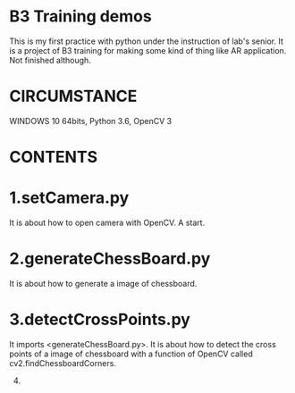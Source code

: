 # B3 Training demos


This is my first practice with python under the instruction of lab's senior.
It is a project of B3 training for making some kind of thing like AR application.
Not finished although.

# CIRCUMSTANCE
  WINDOWS 10 64bits, Python 3.6, OpenCV 3

# CONTENTS

# 1.setCamera.py
  
  It is about how to open camera with OpenCV. A start.

# 2.generateChessBoard.py

  It is about how to generate a image of chessboard.
  
# 3.detectCrossPoints.py

  It imports <generateChessBoard.py>.
  It is about how to detect the cross points of a image of chessboard with a function of
  OpenCV called cv2.findChessboardCorners.
  
4.
